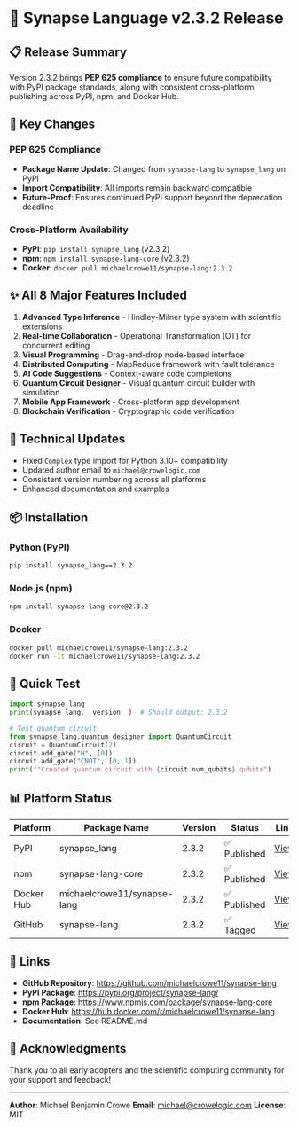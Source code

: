# 🚀 Synapse Language v2.3.2 Release

## 📋 Release Summary

Version 2.3.2 brings **PEP 625 compliance** to ensure future compatibility with PyPI package standards, along with consistent cross-platform publishing across PyPI, npm, and Docker Hub.

## 🎯 Key Changes

### PEP 625 Compliance
- **Package Name Update**: Changed from `synapse-lang` to `synapse_lang` on PyPI
- **Import Compatibility**: All imports remain backward compatible
- **Future-Proof**: Ensures continued PyPI support beyond the deprecation deadline

### Cross-Platform Availability
- **PyPI**: `pip install synapse_lang` (v2.3.2)
- **npm**: `npm install synapse-lang-core` (v2.3.2)
- **Docker**: `docker pull michaelcrowe11/synapse-lang:2.3.2`

## ✨ All 8 Major Features Included

1. **Advanced Type Inference** - Hindley-Milner type system with scientific extensions
2. **Real-time Collaboration** - Operational Transformation (OT) for concurrent editing
3. **Visual Programming** - Drag-and-drop node-based interface
4. **Distributed Computing** - MapReduce framework with fault tolerance
5. **AI Code Suggestions** - Context-aware code completions
6. **Quantum Circuit Designer** - Visual quantum circuit builder with simulation
7. **Mobile App Framework** - Cross-platform app development
8. **Blockchain Verification** - Cryptographic code verification

## 🔧 Technical Updates

- Fixed `Complex` type import for Python 3.10+ compatibility
- Updated author email to `michael@crowelogic.com`
- Consistent version numbering across all platforms
- Enhanced documentation and examples

## 📦 Installation

### Python (PyPI)
```bash
pip install synapse_lang==2.3.2
```

### Node.js (npm)
```bash
npm install synapse-lang-core@2.3.2
```

### Docker
```bash
docker pull michaelcrowe11/synapse-lang:2.3.2
docker run -it michaelcrowe11/synapse-lang:2.3.2
```

## 🧪 Quick Test

```python
import synapse_lang
print(synapse_lang.__version__)  # Should output: 2.3.2

# Test quantum circuit
from synapse_lang.quantum_designer import QuantumCircuit
circuit = QuantumCircuit(2)
circuit.add_gate("H", [0])
circuit.add_gate("CNOT", [0, 1])
print(f"Created quantum circuit with {circuit.num_qubits} qubits")
```

## 📊 Platform Status

| Platform | Package Name | Version | Status | Link |
|----------|-------------|---------|---------|------|
| PyPI | synapse_lang | 2.3.2 | ✅ Published | [View](https://pypi.org/project/synapse-lang/) |
| npm | synapse-lang-core | 2.3.2 | ✅ Published | [View](https://www.npmjs.com/package/synapse-lang-core) |
| Docker Hub | michaelcrowe11/synapse-lang | 2.3.2 | ✅ Published | [View](https://hub.docker.com/r/michaelcrowe11/synapse-lang) |
| GitHub | synapse-lang | 2.3.2 | ✅ Tagged | [View](https://github.com/michaelcrowe11/synapse-lang) |

## 🔗 Links

- **GitHub Repository**: https://github.com/michaelcrowe11/synapse-lang
- **PyPI Package**: https://pypi.org/project/synapse-lang/
- **npm Package**: https://www.npmjs.com/package/synapse-lang-core
- **Docker Hub**: https://hub.docker.com/r/michaelcrowe11/synapse-lang
- **Documentation**: See README.md

## 🙏 Acknowledgments

Thank you to all early adopters and the scientific computing community for your support and feedback!

---

**Author**: Michael Benjamin Crowe
**Email**: michael@crowelogic.com
**License**: MIT